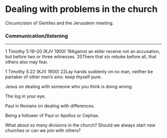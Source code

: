 # Dealing with problems in the church

Circumcision of Gentiles and the Jerusalem meeting.

### Communication/listening

---

1 Timothy 5:19–20 (KJV 1900)
19Against an elder receive not an accusation, but before two or three witnesses.
20Them that sin rebuke before all, that others also may fear.

1 Timothy 5:22 (KJV 1900)
22Lay hands suddenly on no man, neither be partaker of other men’s sins: keep thyself pure.

Jesus on dealing with someone who you think is doing wrong.

The log in your eye.

Paul in Romans on dealing with differences.

Being a follower of Paul or Apollos or Cephas.

What about so many divisions in the church? Should we always start new churches or can we join with others?
